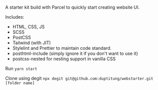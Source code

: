 A starter kit build with Parcel to quickly start creating website UI.

Includes:

- HTML, CSS, JS
- SCSS
- PostCSS
- Tailwind (with JIT)
- Stylelint and Prettier to maintain code standard.
- posthtml-include (simply ignore it if you don't want to use it)
- postcss-nested for nesting support in vanilla CSS

Run `yarn start`


Clone using degit
`npx degit git@github.com:duptitung/webstarter.git [folder name]`
